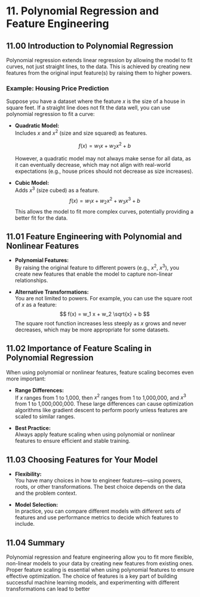 # 11. Polynomial Regression and Feature Engineering

## 11.00 Introduction to Polynomial Regression

Polynomial regression extends linear regression by allowing the model to fit curves, not just straight lines, to the data. This is achieved by creating new features from the original input feature(s) by raising them to higher powers.

### Example: Housing Price Prediction

Suppose you have a dataset where the feature $x$ is the size of a house in square feet. If a straight line does not fit the data well, you can use polynomial regression to fit a curve:

- **Quadratic Model:**  
  Includes $x$ and $x^2$ (size and size squared) as features.

  $$
  f(x) = w_1 x + w_2 x^2 + b
  $$

  However, a quadratic model may not always make sense for all data, as it can eventually decrease, which may not align with real-world expectations (e.g., house prices should not decrease as size increases).

- **Cubic Model:**  
  Adds $x^3$ (size cubed) as a feature.
  $$
  f(x) = w_1 x + w_2 x^2 + w_3 x^3 + b
  $$
  This allows the model to fit more complex curves, potentially providing a better fit for the data.

## 11.01 Feature Engineering with Polynomial and Nonlinear Features

- **Polynomial Features:**  
  By raising the original feature to different powers (e.g., $x^2$, $x^3$), you create new features that enable the model to capture non-linear relationships.

- **Alternative Transformations:**  
  You are not limited to powers. For example, you can use the square root of $x$ as a feature:
  $$
  f(x) = w_1 x + w_2 \sqrt{x} + b
  $$
  The square root function increases less steeply as $x$ grows and never decreases, which may be more appropriate for some datasets.

## 11.02 Importance of Feature Scaling in Polynomial Regression

When using polynomial or nonlinear features, feature scaling becomes even more important:

- **Range Differences:**  
  If $x$ ranges from 1 to 1,000, then $x^2$ ranges from 1 to 1,000,000, and $x^3$ from 1 to 1,000,000,000. These large differences can cause optimization algorithms like gradient descent to perform poorly unless features are scaled to similar ranges.

- **Best Practice:**  
  Always apply feature scaling when using polynomial or nonlinear features to ensure efficient and stable training.

## 11.03 Choosing Features for Your Model

- **Flexibility:**  
  You have many choices in how to engineer features—using powers, roots, or other transformations. The best choice depends on the data and the problem context.

- **Model Selection:**  
  In practice, you can compare different models with different sets of features and use performance metrics to decide which features to include.

## 11.04 Summary

Polynomial regression and feature engineering allow you to fit more flexible, non-linear models to your data by creating new features from existing ones. Proper feature scaling is essential when using polynomial features to ensure effective optimization. The choice of features is a key part of building successful machine learning models, and experimenting with different transformations can lead to better

